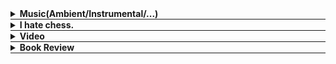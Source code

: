 <div id="music-e"></div>

<div style="border-bottom: 0.5px solid;">
  <details id="music-d" class="content-details">
    <summary><b>Music(Ambient/Instrumental/...)</b></summary>
    <span id="music-c" class="content" style="overflow-y: scroll; height:300px; display:block"></span>
  </details>
</div>

<div style="border-bottom: 0.5px solid;">
  <details class="content-details" data-url="chess.html">
    <summary><b>I hate chess.</b></summary>
    <span class="content" style="display:block"></span>
  </details>
</div>

<div style="border-bottom: 0.5px solid;">
  <details class="content-details" data-url="video.html">
    <summary><b>Video</b></summary>
    <span class="content" style="display:block"></span>
  </details>
</div>

<div style="border-bottom: 0.5px solid;">
  <details class="content-details" data-url="review.html">
    <summary><b>Book Review</b></summary>
    <span class="content" style="overflow-y: scroll; height:500px; display:block"></span>
  </details>
</div>

<script src="load.js" defer></script>
<script src="music.js" defer></script>


